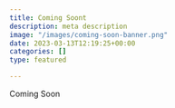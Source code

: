```yaml
---
title: Coming Soont
description: meta description
image: "/images/coming-soon-banner.png"
date: 2023-03-13T12:19:25+00:00
categories: []
type: featured

---
```

Coming Soon